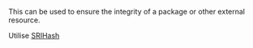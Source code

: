 This can be used to ensure the integrity of a package or other external resource.

Utilise [SRIHash](https://srihash.org)